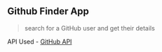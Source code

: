 ## Github Finder App

> search for a GitHub user and get their details

API Used - [GitHub API ](https://developer.github.com/v3/)
